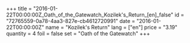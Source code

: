 +++
title = "2016-01-22T00:00:00Z_Oath_of_the_Gatewatch_Kozilek's_Return_[en]_false"
id = "72765559-0a78-4aa3-827e-cb4612720991"
date = "2016-01-22T00:00:00Z"
name = "Kozilek's Return"
lang = ["en"]
price = "3.19"
quantity = 4
foil = false
set = "Oath of the Gatewatch"
+++
